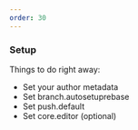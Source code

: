 ```yaml
---
order: 30
---
```


### Setup

Things to do right away:

* Set your author metadata
* Set branch.autosetuprebase
* Set push.default
* Set core.editor (optional)
